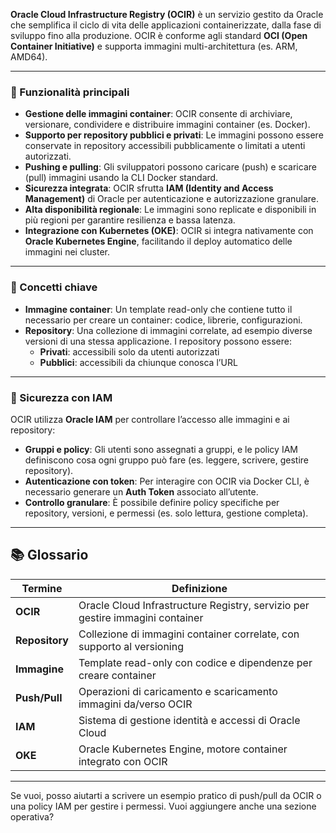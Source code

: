 **Oracle Cloud Infrastructure Registry (OCIR)** è un servizio gestito da Oracle che semplifica il ciclo di vita delle applicazioni containerizzate, dalla fase di sviluppo fino alla produzione. OCIR è conforme agli standard **OCI (Open Container Initiative)** e supporta immagini multi-architettura (es. ARM, AMD64).

---

### 🚀 Funzionalità principali

- **Gestione delle immagini container**: OCIR consente di archiviare, versionare, condividere e distribuire immagini container (es. Docker).
- **Supporto per repository pubblici e privati**: Le immagini possono essere conservate in repository accessibili pubblicamente o limitati a utenti autorizzati.
- **Pushing e pulling**: Gli sviluppatori possono caricare (push) e scaricare (pull) immagini usando la CLI Docker standard.
- **Sicurezza integrata**: OCIR sfrutta **IAM (Identity and Access Management)** di Oracle per autenticazione e autorizzazione granulare.
- **Alta disponibilità regionale**: Le immagini sono replicate e disponibili in più regioni per garantire resilienza e bassa latenza.
- **Integrazione con Kubernetes (OKE)**: OCIR si integra nativamente con **Oracle Kubernetes Engine**, facilitando il deploy automatico delle immagini nei cluster.

---

### 🧱 Concetti chiave

- **Immagine container**: Un template read-only che contiene tutto il necessario per creare un container: codice, librerie, configurazioni.
- **Repository**: Una collezione di immagini correlate, ad esempio diverse versioni di una stessa applicazione. I repository possono essere:
    - **Privati**: accessibili solo da utenti autorizzati
    - **Pubblici**: accessibili da chiunque conosca l’URL

---

### 🔐 Sicurezza con IAM

OCIR utilizza **Oracle IAM** per controllare l’accesso alle immagini e ai repository:

- **Gruppi e policy**: Gli utenti sono assegnati a gruppi, e le policy IAM definiscono cosa ogni gruppo può fare (es. leggere, scrivere, gestire repository).
- **Autenticazione con token**: Per interagire con OCIR via Docker CLI, è necessario generare un **Auth Token** associato all’utente.
- **Controllo granulare**: È possibile definire policy specifiche per repository, versioni, e permessi (es. solo lettura, gestione completa).

---

## 📚 Glossario

|Termine|Definizione|
|---|---|
|**OCIR**|Oracle Cloud Infrastructure Registry, servizio per gestire immagini container|
|**Repository**|Collezione di immagini container correlate, con supporto al versioning|
|**Immagine**|Template read-only con codice e dipendenze per creare container|
|**Push/Pull**|Operazioni di caricamento e scaricamento immagini da/verso OCIR|
|**IAM**|Sistema di gestione identità e accessi di Oracle Cloud|
|**OKE**|Oracle Kubernetes Engine, motore container integrato con OCIR|

---

Se vuoi, posso aiutarti a scrivere un esempio pratico di push/pull da OCIR o una policy IAM per gestire i permessi. Vuoi aggiungere anche una sezione operativa?